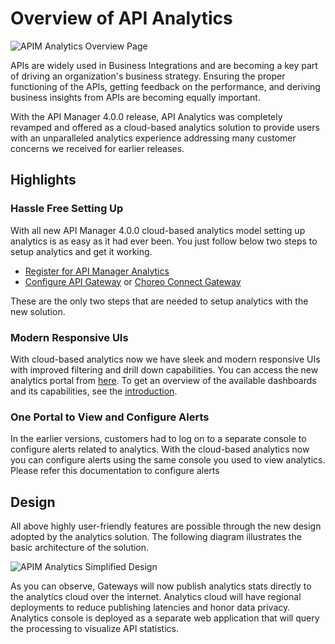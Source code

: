 # Overview of API Analytics
![APIM Analytics Overview Page]({{base_path}}/assets/img/observe/apim-analytics-overview-page.png)

APIs are widely used in Business Integrations and are becoming a key part of driving an organization's business 
strategy. Ensuring the proper functioning of the APIs, getting feedback on the performance, and deriving business 
insights from APIs are becoming equally important.

With the API Manager 4.0.0 release, API Analytics was completely revamped and offered as a cloud-based analytics solution
 to provide users with an unparalleled analytics experience addressing many customer concerns we received for earlier 
 releases.

## Highlights
### Hassle Free Setting Up
With all new API Manager 4.0.0 cloud-based analytics model setting up analytics is as easy as it had ever been. You just follow below two steps to setup analytics and get it working.

 - [Register for API Manager Analytics]({{base_path}}/observe/api-manager-analytics/configure-analytics/register-for-analytics)
 - [Configure API Gateway]({{base_path}}/observe/api-manager-analytics/configure-analytics/configure-synapse-gateway) or [Choreo Connect Gateway]({{base_path}}/observe/api-manager-analytics/configure-analytics/configure-microgateway)

These are the only two steps that are needed to setup analytics with the new solution.

### Modern Responsive UIs
With cloud-based analytics now we have sleek and modern responsive UIs with improved 
 filtering and drill down capabilities. 
You can access the new analytics portal from [here](https://analytics.choreo.dev/).
To get an overview of the available dashboards and its capabilities, see the [introduction]({{base_path}}/observe/api-manager-analytics/analytics-pages/analytics-pages-introduction).

### One Portal to View and Configure Alerts
In the earlier versions, customers had to log on to a separate console to configure alerts related to analytics. With
 the cloud-based analytics now you can configure alerts using the same console you used to view analytics. 
 Please refer this documentation to configure alerts

## Design
All above highly user-friendly features are possible through the new design adopted by the analytics solution. 
The following diagram illustrates the basic architecture of the solution.

![APIM Analytics Simplified Design]({{base_path}}/assets/img/observe/apim-analytics-simplified.png)

As you can observe, Gateways will now publish analytics stats directly to the analytics cloud over the internet. 
Analytics cloud will have regional deployments to reduce publishing latencies and honor data privacy. 
Analytics console is deployed as a separate web application that will query the processing to visualize
 API statistics.
